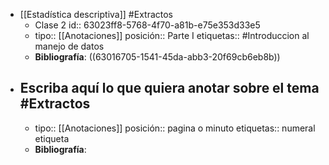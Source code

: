 - [[Estadística descriptiva]] #Extractos
	- Clase 2
	  id:: 63023ff8-5768-4f70-a81b-e75e353d33e5
	- tipo:: [[Anotaciones]]
	  posición:: Parte I
	  etiquetas:: #Introduccion al manejo de datos
	- **Bibliografía**: ((63016705-1541-45da-abb3-20f69cb6eb8b))
- Escriba aquí lo que quiera anotar sobre el tema #Extractos
	-
	- tipo:: [[Anotaciones]]
	  posición:: pagina o minuto
	  etiquetas:: numeral etiqueta
	- **Bibliografía**: